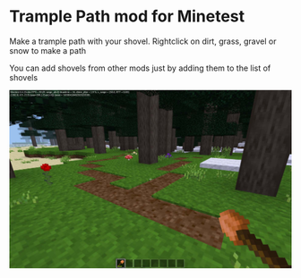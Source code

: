 # Trample Path mod for Minetest

Make a trample path with your shovel. Rightclick on dirt, grass, gravel or snow to make a path

You can add shovels from other mods just by adding them to the list of shovels

![screenshot](https://github.com/MarkuBu/trample_path/blob/master/screenshot.jpg)
